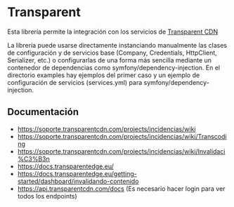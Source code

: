 # Transparent

Esta librería permite la integración con los servicios de [Transparent CDN](https://www.transparentcdn.com/)

La librería puede usarse directamente instanciando manualmente las clases de configuración y de servicios base (Company, Credentials, HttpClient, Serializer, etc.) o configurarlas de una forma más sencilla mediante un contenedor de dependencias como symfony/dependency-injection. En el directorio examples hay ejemplos del primer caso y un ejemplo de configuración de servicios (services.yml) para symfony/dependency-injection.   

## Documentación 

* https://soporte.transparentcdn.com/projects/incidencias/wiki
* https://soporte.transparentcdn.com/projects/incidencias/wiki/Transcoding
* https://soporte.transparentcdn.com/projects/incidencias/wiki/Invalidaci%C3%B3n
* https://docs.transparentedge.eu/
* https://docs.transparentedge.eu/getting-started/dashboard/invalidando-contenido
* https://api.transparentcdn.com/docs (Es necesario hacer login para ver todos los endpoints)
